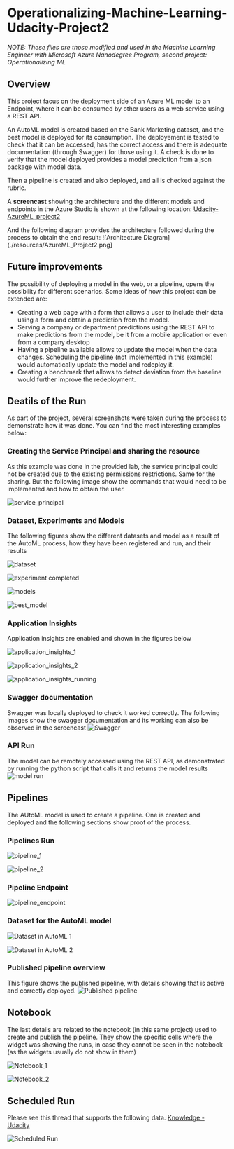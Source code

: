 # Operationalizing-Machine-Learning-Udacity-Project2
*NOTE: These files are those modified and used in the Machine Learning Engineer with Microsoft Azure Nanodegree Program, second project: Operationalizing ML*

## Overview
This project facus on the deployment side of an Azure ML model to an Endpoint, where it can be consumed by other users as a web service using a REST API.

An AutoML model is created based on the Bank Marketing dataset, and the best model is deployed for its consumption. The deployement is tested to check that it can be accessed, has the correct access and there is adequate documentation (through Swagger) for those using it. A check is done to verify that the model deployed provides a model prediction from a json package with model data.

Then a pipeline is created and also deployed, and all is checked against the rubric.

A **screencast** showing the architecture and the different models and endpoints in the Azure Studio is shown at the following location: [Udacity-AzureML_project2](https://youtu.be/WRcBkJeVtV4)

And the following diagram provides the architecture followed during the process to obtain the end result:
![Architecture Diagram](./resources/AzureML_Project2.png]

## Future improvements
The possibility of deploying a model in the web, or a pipeline, opens the possibility for different scenarios. Some ideas of how this project can be extended are:

 - Creating a web page with a form that allows a user to include their data using a form and obtain a prediction from the model.
 - Serving a company or department predictions using the REST API to make predictions from the model, be it from a mobile application or even from a company desktop
 - Having a pipeline available allows to update the model when the data changes. Scheduling the pipeline (not implemented in this example) would automatically update the model and redeploy it.
 - Creating a benchmark that allows to detect deviation from the baseline would further improve the redeployment.

## Deatils of the Run
As part of the project, several screenshots were taken during the process to demonstrate how it was done. You can find the most interesting examples below:

### Creating the Service Principal and sharing the resource

As this example was done in the provided lab, the service principal could not be created due to the existing permissions restrictions. Same for the sharing. But the following image show the commands that would need to be implemented and how to obtain the user.

![service_principal](./resources/service_principal.png)

### Dataset, Experiments and Models
The following figures show the different datasets and model as a result of the AutoML process, how they have been registered and run, and their results

![dataset](./resources/DEM_1.png)

![experiment completed](./resources/DEM_2.png)

![models](./resources/DEM_3.png)

![best_model](./resources/DEM_4.png)

### Application Insights
Application insights are enabled and shown in the figures below

![application_insights_1](./resources/application_insights_1.png)

![application_insights_2](./resources/application_insights_2.png)

![application_insights_running](./resources/application_insights_running.png)


### Swagger documentation
Swagger was locally deployed to check it worked correctly. The following images show the swagger documentation and its working can also be observed in the screencast
![Swagger](./resources/swagger_doc.png)

### API Run
The model can be remotely accessed using the REST API, as demonstrated by running the python script that calls it and returns the model results
![model run](./resources/API_run.png)


## Pipelines
The AUtoML model is used to create a pipeline. One is created and deployed and the following sections show proof of the process.

### Pipelines Run

![pipeline_1](./resources/pipeline_1.png)

![pipeline_2](./resources/pipeline_1.png)

### Pipeline Endpoint

![pipeline_endpoint](./resources/pipeline_endpoints.png)


### Dataset for the AutoML model

![Dataset in AutoML 1](./resources/dataset_in_automl.png)

![Dataset in AutoML 2](./resources/dataset_in_automl_2.png)


### Published pipeline overview

This figure shows the published pipeline, with details showing that is active and correctly deployed.
![Published pipeline](./resources/published_pipeline_overview.png)

## Notebook
The last details are related to the notebook (in this same project) used to create and publish the pipeline. They show the specific cells where the widget was showing the runs, in case they cannot be seen in the notebook (as the widgets usually do not show in them)

![Notebook_1](./resources/run_details_widget_1.png)

![Notebook_2](./resources/run_details_widget_2.png)

## Scheduled Run
Please see this thread that supports the following data.
[Knowledge - Udacity](https://knowledge.udacity.com/questions/364069)

![Scheduled Run](./resources/pipeline_scheduled_run.png)


